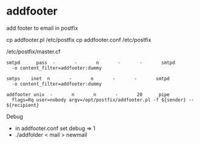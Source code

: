 # addfooter
add footer to email in postfix


cp addfooter.pl /etc/postfix
cp addfooter.conf /etc/postfix

/etc/postfix/master.cf

    smtpd      pass  -       -       n       -       -       smtpd
      -o content_filter=addfooter:dummy
    
    smtps    inet  n       -       n       -       -       smtpd
      -o content_filter=addfooter:dummy
    
    addfooter unix  -       n       n       -       20      pipe
      flags=Rq user=nobody argv=/opt/postfix/addfooter.pl -f ${sender} -- ${recipient}

Debug
- in addfooter.conf set debug => 1
- ./addfolder < mail > newmail
